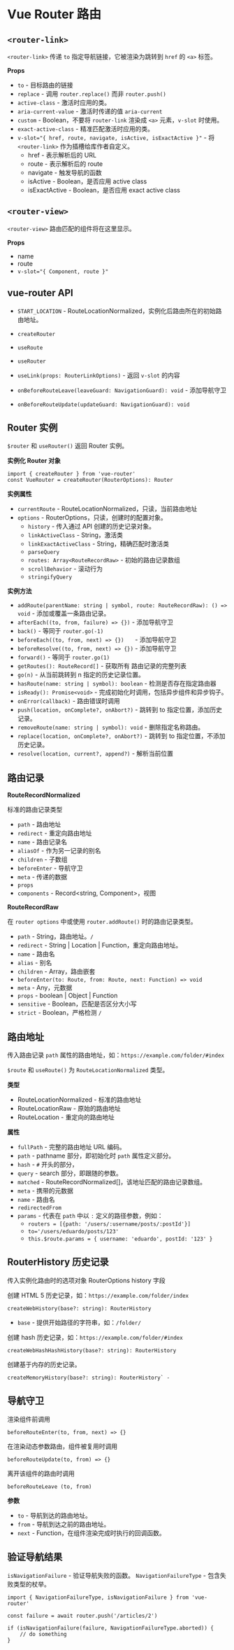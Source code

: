 # Vue Router 路由

## `<router-link>`

`<router-link>` 传递 `to` 指定导航链接，它被渲染为跳转到 `href` 的 `<a>` 标签。

**Props**

- `to` - 目标路由的链接
- `replace` - 调用 `router.replace()` 而非 `router.push()`
- `active-class` - 激活时应用的类。
- `aria-current-value` - 激活时传递的值 `aria-current`
- `custom` - Boolean，不要将 `router-link` 渲染成 `<a>` 元素，`v-slot` 时使用。
- `exact-active-class` - 精准匹配激活时应用的类。
- `v-slot="{ href, route, navigate, isActive, isExactActive }"` - 将 `<router-link>` 作为插槽给库作者自定义。
	- href - 表示解析后的 URL
	- route - 表示解析后的 route
	- navigate - 触发导航的函数
	- isActive - Boolean，是否应用 active class
	- isExactActive - Boolean，是否应用 exact active class

## `<router-view>`

`<router-view>` 路由匹配的组件将在这里显示。

**Props**

- name
- route
- `v-slot="{ Component, route }"`

## vue-router API

- `START_LOCATION` - RouteLocationNormalized，实例化后路由所在的初始路由地址。

- `createRouter`
- `useRoute`
- `useRouter`
- `useLink(props: RouterLinkOptions)` - 返回 `v-slot` 的内容
- `onBeforeRouteLeave(leaveGuard: NavigationGuard): void` - 添加导航守卫
- `onBeforeRouteUpdate(updateGuard: NavigationGuard): void`

## Router 实例

`$router` 和 `useRouter()` 返回 Router 实例。

**实例化 Router 对象**

	import { createRouter } from 'vue-router'
	const VueRouter = createRouter(RouterOptions): Router

**实例属性**

- `currentRoute` - RouteLocationNormalized，只读，当前路由地址
- `options` - RouterOptions，只读，创建时的配置对象。
	- `history` - 传入通过 API 创建的历史记录对象。
	- `linkActiveClass` - String，激活类
	- `linkExactActiveClass` - String，精确匹配时激活类 
	- `parseQuery`
	- `routes: Array<RouteRecordRaw>` - 初始的路由记录数组
	- `scrollBehavior` - 滚动行为
	- `stringifyQuery`

**实例方法**

- `addRoute(parentName: string | symbol, route: RouteRecordRaw): () => void` - 添加或覆盖一条路由记录。
- `afterEach((to, from, failure) => {})` - 添加导航守卫
- `back()` - 等同于 `router.go(-1)`
- `beforeEach((to, from, next) => {})	` - 添加导航守卫			
- `beforeResolve((to, from, next) => {})` - 添加导航守卫
- `forward()` - 等同于 `router.go(1)`
- `getRoutes(): RouteRecord[]` - 获取所有 路由记录的完整列表
- `go(n)` - 从当前跳转到 n 指定的历史记录位置。
- `hasRoute(name: string | symbol): boolean` - 检测是否存在指定路由器
- `isReady(): Promise<void>` - 完成初始化时调用，包括异步组件和异步钩子。
- `onError(callback)` - 路由错误时调用
- `push(location, onComplete?, onAbort?)` - 跳转到 to 指定位置，添加历史记录。
- `removeRoute(name: string | symbol): void` - 删除指定名称路由。
- `replace(location, onComplete?, onAbort?)` - 跳转到 to 指定位置，不添加历史记录。
- `resolve(location, current?, append?)` - 解析当前位置

## 路由记录

**RouteRecordNormalized**

标准的路由记录类型

- `path` - 路由地址
- `redirect` - 重定向路由地址
- `name` - 路由记录名
- `aliasOf` - 作为另一记录的别名
- `children` - 子数组
- `beforeEnter` - 导航守卫
- `meta` - 传递的数据
- `props`
- `components` - Record<string, Component>，视图

**RouteRecordRaw**

在 `router options` 中或使用 `router.addRoute()` 时的路由记录类型。

- `path` - String，路由地址。`/`
- `redirect` - String | Location | Function，重定向路由地址。
- `name` - 路由名
- `alias` - 别名
- `children` - Array<routeOption>，路由嵌套
- `beforeEnter(to: Route, from: Route, next: Function) => void`
- `meta` - Any，元数据
- `props` - boolean | Object | Function
- `sensitive` - Boolean，匹配是否区分大小写
- `strict` - Boolean，严格检测 `/`

## 路由地址

传入路由记录 `path` 属性的路由地址，如：`https://example.com/folder/#index`

`$route` 和 `useRoute()` 为 `RouteLocationNormalized` 类型。

**类型**

- RouteLocationNormalized - 标准的路由地址
- RouteLocationRaw - 原始的路由地址
- RouteLocation - 重定向的路由地址

**属性**

- `fullPath` - 完整的路由地址 URL 编码。
- `path` - pathname 部分，即初始化时 `path` 属性定义部分。
- `hash` - `#` 开头的部分，
- `query` - search 部分，即跟随的参数。
- `matched` - RouteRecordNormalized[]，该地址匹配的路由记录数组。
- `meta` - 携带的元数据
- `name` - 路由名
- `redirectedFrom`
- `params` - 代表在 `path` 中以 `:` 定义的路径参数，例如：
	- `routers = [{path: '/users/:username/posts/:postId'}]`
	- `to='/users/eduardo/posts/123'`
	- `this.$route.params = { username: 'eduardo', postId: '123' }`

## RouterHistory 历史记录

传入实例化路由时的选项对象 RouterOptions history 字段

创建 HTML 5 历史记录，如：`https://example.com/folder/index`

	createWebHistory(base?: string): RouterHistory

- `base` - 提供开始路径的字符串，如：`/folder/`

创建 hash 历史记录，如：`https://example.com/folder/#index`

	createWebHashHashHistory(base?: string): RouterHistory

创建基于内存的历史记录。

	createMemoryHistory(base?: string): RouterHistory` - 

## 导航守卫

渲染组件前调用

	beforeRouteEnter(to, from, next) => {}

在渲染动态参数路由，组件被复用时调用

	beforeRouteUpdate(to, from) => {}	

离开该组件的路由时调用

	beforeRouteLeave (to, from)

**参数**

- `to` - 导航到达的路由地址。
- `from` - 导航到达之前的路由地址。
- `next` - Function，在组件渲染完成时执行的回调函数。

## 验证导航结果

`isNavigationFailure` - 验证导航失败的函数。
`NavigationFailureType` - 包含失败类型的杖举。

	import { NavigationFailureType, isNavigationFailure } from 'vue-router'

	const failure = await router.push('/articles/2')

	if (isNavigationFailure(failure, NavigationFailureType.aborted)) {
		// do something
	}

